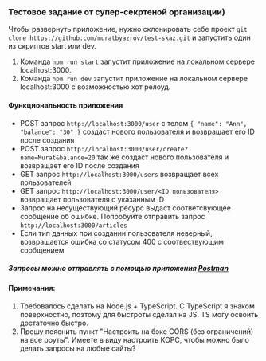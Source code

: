 ### Тестовое задание от супер-секртеной организации)

Чтобы развернуть приложение, нужно склонировать себе проект `git clone https://github.com/muratbyazrov/test-skaz.git` и запустить один из скриптов start или dev. 
1) Команда `npm run start` запустит приложение на локальном сервере localhost:3000. 
2) Команда `npm run dev` запустит приложение на локальном сервере localhost:3000 с возможностью хот релоуд.

#### Функциональность приложения

 - POST запрос `http://localhost:3000/user` с телом `{ "name": "Ann", "balance": "30" }` создаст нового пользователя и возвращает его ID после создания
 - POST запрос `http://localhost:3000/user/create?name=Murat&balance=20` так же создаст нового пользователя и возвращает его ID после создания
 - GET запрос `http://localhost:3000/users` возвращает всех пользователей
 - GET запрос `http://localhost:3000/user/<ID пользователя>` возвращает пользователя с указанным ID
 - Запрос на несуществующий ресурс выдаст соответсвующее сообщение об ошибке. Попробуйте отправить запрос `http://localhost:3000/articles`
 - Если тип данных при создании пользователя неверный, возвращается ошибка со статусом 400 с соотвествующим сообщением

##### Запросы можно отправлять с помощью приложения [Postman](https://www.postman.com/downloads)

#### Примечания: 
1) Требовалось сделать на Node.js + TypeScript. С TypeScript я знаком поверхностно, поэтому для быстроты сделал на JS. TS могу освоить достаточно быстро.
2) Прошу пояснить пункт "Настроить на бэке CORS (без ограничений) на все роуты". Имеете в виду настроить КОРС, чтобы можно было делать запросы на любые сайты?
